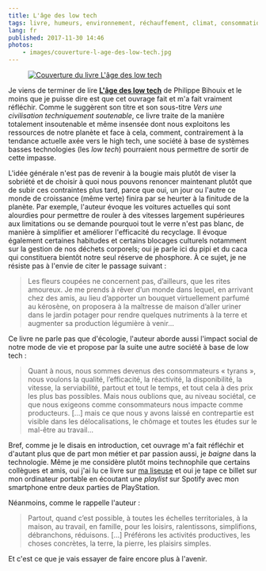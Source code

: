```yaml
---
title: L'âge des low tech
tags: livre, humeurs, environnement, réchauffement, climat, consommation, low tech
lang: fr
published: 2017-11-30 14:46
photos:
    - images/couverture-l-age-des-low-tech.jpg
---
```


<figure class="object-left bordered">
    <a href="/images/couverture-l-age-des-low-tech.jpg"><img loading="lazy" src="/images/220x/couverture-l-age-des-low-tech.jpg" alt="Couverture du livre L'âge des low tech"></a>
</figure>

Je viens de terminer de lire [**L'âge des low
tech**](https://www.chez-mon-libraire.fr/livre/9782021160727-l-age-des-low-tech-vers-une-civilisation-techniquement-soutenable-philippe-bihouix/)
de Philippe Bihouix et le moins que je puisse dire est que cet ouvrage fait et
m'a fait vraiment réfléchir. Comme le suggèrent son titre et son sous-titre
*Vers une civilisation techniquement soutenable*, ce livre traite de la manière
totalement insoutenable et même insensée dont nous exploitons les ressources de
notre planète et face à cela, comment, contrairement à la tendance actuelle axée
vers le high tech, une société à base de systèmes basses technologies (les *low
tech*) pourraient nous permettre de sortir de cette impasse.

L'idée générale n'est pas de revenir à la bougie mais plutôt de viser la
sobriété et de choisir à quoi nous pouvons renoncer maintenant plutôt que de
subir ces contraintes plus tard, parce que oui, un jour ou l'autre ce monde de
croissance (même verte) finira par se heurter à la finitude de la planète. Par
exemple, l'auteur évoque les voitures actuelles qui sont alourdies pour
permettre de rouler à des vitesses largement supérieures aux limitations ou se
demande pourquoi tout le verre n'est pas blanc, de manière à simplifier et
améliorer l'efficacité du recyclage. Il évoque également certaines habitudes et
certains blocages culturels notamment sur la gestion de nos déchets corporels;
oui je parle ici du pipi et du caca qui constituera bientôt notre seul réserve
de
phosphore.
À ce sujet, je ne résiste pas à l'envie de citer le passage suivant&nbsp;:

> Les fleurs coupées ne concernent pas, d’ailleurs, que les rites amoureux. Je
> me prends à rêver d’un monde dans lequel, en arrivant chez des amis, au lieu
> d’apporter un bouquet virtuellement parfumé au kérosène, on proposera à la
> maîtresse de maison d’aller uriner dans le jardin potager pour rendre quelques
> nutriments à la terre et augmenter sa production légumière à venir…

Ce livre ne parle pas que d'écologie, l'auteur aborde aussi l'impact social de
notre mode de vie et propose par la suite une autre société à base de low tech&nbsp;:

> Quant à nous, nous sommes devenus des consommateurs « tyrans », nous voulons
> la qualité, l’efficacité, la réactivité, la disponibilité, la vitesse, la
> serviabilité, partout et tout le temps, et tout cela à des prix les plus bas
> possibles. Mais nous oublions que, au niveau sociétal, ce que nous exigeons
> comme consommateurs nous impacte comme producteurs. […] mais ce que nous
> y avons laissé en contrepartie est visible dans les délocalisations, le
> chômage et toutes les études sur le mal-être au travail…

Bref, comme je le disais en introduction, cet ouvrage m'a fait réfléchir et
d'autant plus que de part mon métier et par passion aussi, je *baigne* dans la
technologie. Même je me considère plutôt moins technophile que certains
collègues et amis, oui j'ai lu ce livre sur [ma
liseuse](/post/liseuse-touch-lux-3-tea/) et oui je tape ce billet sur mon
ordinateur portable en écoutant une *playlist* sur Spotify avec mon smartphone
entre deux parties de PlayStation.

Néanmoins, comme le rappelle l'auteur&nbsp;:

> Partout, quand c’est possible, à toutes les échelles territoriales, à la
> maison, au travail, en famille, pour les loisirs, ralentissons, simplifions,
> débranchons, réduisons. […] Préférons les activités productives, les choses
> concrètes, la terre, la pierre, les plaisirs simples.

Et c'est ce que je vais essayer de faire encore plus à l'avenir.
